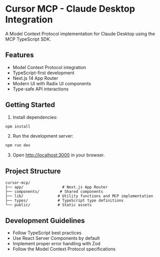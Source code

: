 # Cursor MCP - Claude Desktop Integration

A Model Context Protocol implementation for Claude Desktop using the MCP TypeScript SDK.

## Features

- Model Context Protocol integration
- TypeScript-first development
- Next.js 14 App Router
- Modern UI with Radix UI components
- Type-safe API interactions

## Getting Started

1. Install dependencies:
```bash
npm install
```

2. Run the development server:
```bash
npm run dev
```

3. Open [http://localhost:3000](http://localhost:3000) in your browser.

## Project Structure

```
cursor-mcp/
├── app/                 # Next.js App Router
├── components/         # Shared components
├── lib/               # Utility functions and MCP implementation
├── types/             # TypeScript type definitions
└── public/            # Static assets
```

## Development Guidelines

- Follow TypeScript best practices
- Use React Server Components by default
- Implement proper error handling with Zod
- Follow the Model Context Protocol specifications 